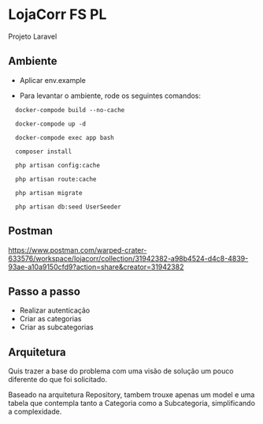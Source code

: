 
# LojaCorr FS PL

Projeto Laravel


## Ambiente

- Aplicar env.example

- Para levantar o ambiente, rode os seguintes comandos:

```
  docker-compode build --no-cache
```

```
  docker-compode up -d
```

```
  docker-compode exec app bash
```

```
  composer install
```

```
  php artisan config:cache
```

```
  php artisan route:cache
```

```
  php artisan migrate
```

```
  php artisan db:seed UserSeeder
```
## Postman

https://www.postman.com/warped-crater-633576/workspace/lojacorr/collection/31942382-a98b4524-d4c8-4839-93ae-a10a9150cfd9?action=share&creator=31942382


## Passo a passo

- Realizar autenticação
- Criar as categorias
- Criar as subcategorias

## Arquitetura

Quis trazer a base do problema com uma visão de solução um pouco diferente do que foi solicitado.

Baseado na arquitetura Repository, tambem trouxe apenas um model e uma tabela que contempla tanto a Categoria como a Subcategoria, simplificando a complexidade.